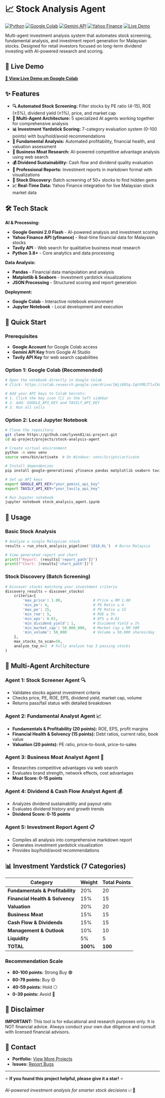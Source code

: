 # 📈 Stock Analysis Agent

[![Python](https://img.shields.io/badge/Python-3.8+-blue?logo=python)](https://python.org/)
[![Google Colab](https://img.shields.io/badge/Colab-Notebook-orange?logo=google-colab)](https://colab.research.google.com/)
[![Gemini API](https://img.shields.io/badge/Gemini-2.0%20Flash-purple?logo=google)](https://ai.google.dev/)
[![Yahoo Finance](https://img.shields.io/badge/Yahoo-Finance-blueviolet)](https://finance.yahoo.com/)
[![Live Demo](https://img.shields.io/badge/Live-Demo-green?logo=google-colab)](https://colab.research.google.com/drive/1Wji69Sq-IqhtMEJTlxIkQ39ZZ5JAXR6w)

Multi-agent investment analysis system that automates stock screening, fundamental analysis, and investment report generation for Malaysian stocks. Designed for retail investors focused on long-term dividend investing with AI-powered research and scoring.

## 🚀 Live Demo

**[🌟 View Live Demo on Google Colab](https://colab.research.google.com/drive/1Wji69Sq-IqhtMEJTlxIkQ39ZZ5JAXR6w)**

## ✨ Features

- **🔍 Automated Stock Screening:** Filter stocks by PE ratio (4-15), ROE (≥5%), dividend yield (≥1%), price, and market cap
- **🤖 Multi-Agent Architecture:** 5 specialized AI agents working together for comprehensive analysis
- **📊 Investment Yardstick Scoring:** 7-category evaluation system (0-100 points) with buy/hold/avoid recommendations
- **💼 Fundamental Analysis:** Automated profitability, financial health, and valuation assessment
- **🏰 Business Moat Research:** AI-powered competitive advantage analysis using web search
- **💰 Dividend Sustainability:** Cash flow and dividend quality evaluation
- **📄 Professional Reports:** Investment reports in markdown format with visualizations
- **🔎 Stock Discovery:** Batch screening of 50+ stocks to find hidden gems
- **📈 Real-Time Data:** Yahoo Finance integration for live Malaysian stock market data

## 🛠️ Tech Stack

**AI & Processing:**
- **Google Gemini 2.0 Flash** - AI-powered analysis and investment scoring
- **Yahoo Finance API (yfinance)** - Real-time financial data for Malaysian stocks
- **Tavily API** - Web search for qualitative business moat research
- **Python 3.8+** - Core analytics and data processing

**Data Analysis:**
- **Pandas** - Financial data manipulation and analysis
- **Matplotlib & Seaborn** - Investment yardstick visualizations
- **JSON Processing** - Structured scoring and report generation

**Deployment:**
- **Google Colab** - Interactive notebook environment
- **Jupyter Notebook** - Local development and execution

## 🚀 Quick Start

### Prerequisites
- **Google Account** for Google Colab access
- **Gemini API Key** from Google AI Studio
- **Tavily API Key** for web search capabilities

### Option 1: Google Colab (Recommended)
```python
# Open the notebook directly in Google Colab
# Click: https://colab.research.google.com/drive/1Wji69Sq-IqhtMEJTlxIkQ39ZZ5JAXR6w

# Add your API keys to Colab Secrets:
# 1. Click the key icon (🔑) in the left sidebar
# 2. Add: GOOGLE_API_KEY and TAVILY_API_KEY
# 3. Run all cells
```

### Option 2: Local Jupyter Notebook
```bash
# Clone the repository
git clone https://github.com/lyven81/ai-project.git
cd ai-project/projects/stock-analysis-agent

# Create virtual environment
python -m venv venv
source venv/bin/activate  # On Windows: venv\Scripts\activate

# Install dependencies
pip install google-generativeai yfinance pandas matplotlib seaborn tavily-python

# Set up API keys
export GOOGLE_API_KEY="your_gemini_api_key"
export TAVILY_API_KEY="your_tavily_api_key"

# Run Jupyter notebook
jupyter notebook stock_analysis_agent.ipynb
```

## 📖 Usage

### Basic Stock Analysis

```python
# Analyze a single Malaysian stock
results = run_stock_analysis_pipeline('1818.KL')  # Bursa Malaysia

# View generated report and chart
print(f"Report: {results['report_path']}")
print(f"Chart: {results['chart_path']}")
```

### Stock Discovery (Batch Screening)

```python
# Discover stocks matching your investment criteria
discovery_results = discover_stocks(
    criteria={
        'max_price': 1.00,              # Price ≤ RM 1.00
        'min_pe': 4,                    # PE Ratio ≥ 4
        'max_pe': 15,                   # PE Ratio ≤ 15
        'min_roe': 5,                   # ROE ≥ 5%
        'min_eps': 0.01,                # EPS ≥ 0.01
        'min_dividend_yield': 1,        # Dividend Yield ≥ 1%
        'min_market_cap': 50_000_000,   # Market Cap ≥ RM 50M
        'min_volume': 50_000            # Volume ≥ 50,000 shares/day
    },
    max_stocks_to_scan=50,
    analyze_top_n=3  # Fully analyze top 3 passing stocks
)
```

## 🤖 Multi-Agent Architecture

### Agent 1: Stock Screener Agent 🔍
- Validates stocks against investment criteria
- Checks price, PE, ROE, EPS, dividend yield, market cap, volume
- Returns pass/fail status with detailed breakdown

### Agent 2: Fundamental Analyst Agent 📈
- **Fundamentals & Profitability (20 points):** ROE, EPS, profit margins
- **Financial Health & Solvency (15 points):** Debt ratios, current ratio, book value
- **Valuation (20 points):** PE ratio, price-to-book, price-to-sales

### Agent 3: Business Moat Analyst Agent 🏰
- Researches competitive advantages via web search
- Evaluates brand strength, network effects, cost advantages
- **Moat Score: 0-15 points**

### Agent 4: Dividend & Cash Flow Analyst Agent 💰
- Analyzes dividend sustainability and payout ratio
- Evaluates dividend history and growth trends
- **Dividend Score: 0-15 points**

### Agent 5: Investment Report Agent 📋
- Compiles all analysis into comprehensive markdown report
- Generates investment yardstick visualization
- Provides buy/hold/avoid recommendations

## 📊 Investment Yardstick (7 Categories)

| Category | Weight | Total Points |
|----------|--------|--------------|
| **Fundamentals & Profitability** | 20% | 20 |
| **Financial Health & Solvency** | 15% | 15 |
| **Valuation** | 20% | 20 |
| **Business Moat** | 15% | 15 |
| **Cash Flow & Dividends** | 15% | 15 |
| **Management & Outlook** | 10% | 10 |
| **Liquidity** | 5% | 5 |
| **TOTAL** | **100%** | **100** |

### Recommendation Scale

- **80-100 points:** Strong Buy 🟢
- **60-79 points:** Buy 🟡
- **40-59 points:** Hold ⚪
- **0-39 points:** Avoid 🔴

## 📝 Disclaimer

**IMPORTANT:** This tool is for educational and research purposes only. It is NOT financial advice. Always conduct your own due diligence and consult with licensed financial advisors.

## 📧 Contact

- **Portfolio:** [View More Projects](../../README.md)
- **Issues:** [Report Bugs](https://github.com/lyven81/ai-project/issues)

---

⭐ **If you found this project helpful, please give it a star!** ⭐

*AI-powered investment analysis for smarter stock decisions* 📈🤖
